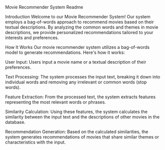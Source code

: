 
Movie Recommender System Readme

Introduction
Welcome to our Movie Recommender System! Our system employs a bag-of-words approach to recommend movies based on their textual descriptions. By analyzing the common words and themes in movie descriptions, we provide personalized recommendations tailored to your interests and preferences.

How It Works
Our movie recommender system utilizes a bag-of-words model to generate recommendations. Here's how it works:

User Input: Users input a movie name or a textual description of their preferences.

Text Processing: The system processes the input text, breaking it down into individual words and removing any irrelevant or common words (stop words).

Feature Extraction: From the processed text, the system extracts features representing the most relevant words or phrases.

Similarity Calculation: Using these features, the system calculates the similarity between the input text and the descriptions of other movies in the database.

Recommendation Generation: Based on the calculated similarities, the system generates recommendations of movies that share similar themes or characteristics with the input.

